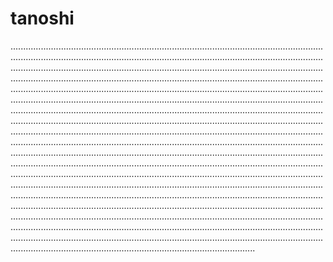 # tanoshi

.....................................................................................................................................................................................................................................................................................................................................................................................................................................................................................................................................................................................................................................................................................................................................................................................................................................................................................................................................................................................................................................................................................................................................................................................................................................................................................................................................................................................................................................................................................................................................................................................................................................................................................................................................................................................................................................................................................................................................................................................................................................................................................................................................................................................................................................................................................................................................................................................................................................................................................................................................................
